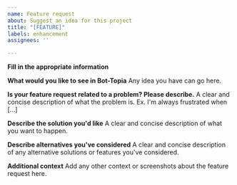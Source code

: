 ```yaml
---
name: Feature request
about: Suggest an idea for this project
title: "[FEATURE]"
labels: enhancement
assignees: ''

---
```


**Fill in the appropriate information**

**What would you like to see in Bot-Topia**
Any idea you have can go here.

**Is your feature request related to a problem? Please describe.**
A clear and concise description of what the problem is. Ex. I'm always frustrated when [...]

**Describe the solution you'd like**
A clear and concise description of what you want to happen.

**Describe alternatives you've considered**
A clear and concise description of any alternative solutions or features you've considered.

**Additional context**
Add any other context or screenshots about the feature request here.
